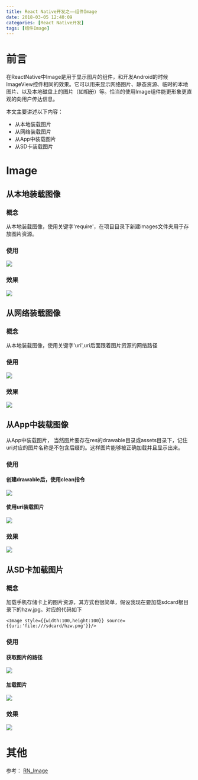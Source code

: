 ```yaml
---
title: React Native开发之——组件Image
date: 2018-03-05 12:40:09
categories: [React Native开发]
tags: [组件Image]
---
```

# 前言
在ReactNative中Image是用于显示图片的组件，和开发Android的时候ImageView控件相同的效果。它可以用来显示网络图片、静态资源、临时的本地图片、以及本地磁盘上的图片（如相册）等。恰当的使用Image组件能更形象更直观的向用户传达信息。

本文主要讲述以下内容：  

- 从本地装载图片
- 从网络装载图片
- 从App中装载图片
- 从SD卡装载图片

<!--more-->

# Image
## 从本地装载图像
### 概念
从本地装载图像，使用关键字'require'，在项目目录下新建images文件夹用于存放图片资源。
### 使用 
![][1] 
### 效果
![][2] 
## 从网络装载图像
### 概念 
从本地装载图像，使用关键字'uri',uri后面跟着图片资源的网络路径
### 使用
![][3]
### 效果 
![][4]  
## 从App中装载图像
从App中装载图片， 当然图片要存在res的drawable目录或assets目录下，记住uri对应的图片名称是不包含后缀的。这样图片能够被正确加载并且显示出来。
### 使用
#### 创建drawable后，使用clean指令
![][5]
#### 使用uri装载图片 
![][6]  
### 效果 
![][7] 
## 从SD卡加载图片 
### 概念 
加载手机存储卡上的图片资源，其方式也很简单，假设我现在要加载sdcard根目录下的hzw.jpg。对应的代码如下

	<Image style={{width:100,height:100}} source={{uri:'file:///sdcard/hzw.png'}}/>

### 使用 
#### 获取图片的路径 
![][8]
#### 加载图片
![][9]
### 效果 
![][10]

# 其他 
参考： [RN_Image][11]

[1]: http://p4ykqh02p.bkt.clouddn.com/rn-image-local.png
[2]: http://p4ykqh02p.bkt.clouddn.com/rn-image-local-look.png
[3]: http://p4ykqh02p.bkt.clouddn.com/rn-image-uri-code.png
[4]: http://p4ykqh02p.bkt.clouddn.com/rn-image-uri-look.png
[5]: http://p4ykqh02p.bkt.clouddn.com/rn-image-app-clean.png
[6]: http://p4ykqh02p.bkt.clouddn.com/rn-image-app-code.png
[7]: http://p4ykqh02p.bkt.clouddn.com/rn-image-app-look.png
[8]: http://p4ykqh02p.bkt.clouddn.com/rn-image-sdcard-dir.png
[9]: http://p4ykqh02p.bkt.clouddn.com/rn-image-sdcard-code.png
[10]: http://p4ykqh02p.bkt.clouddn.com/rn-image-sdcard-look.png
[11]: https://github.com/PGzxc/RN_Image